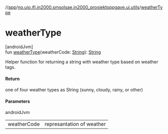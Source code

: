 //[app](../../index.md)/[no.uio.ifi.in2000.smsolsae.in2000_prosjektoppgave.ui.utils](index.md)/[weatherType](weather-type.md)

# weatherType

[androidJvm]\
fun [weatherType](weather-type.md)(weatherCode: [String](https://kotlinlang.org/api/latest/jvm/stdlib/kotlin/-string/index.html)): [String](https://kotlinlang.org/api/latest/jvm/stdlib/kotlin/-string/index.html)

Helper function for returning a string with weather type based on weather tags.

#### Return

one of four weather types as String (sunny, cloudy, rainy, or other)

#### Parameters

androidJvm

| | |
|---|---|
| weatherCode | represantation of weather |
